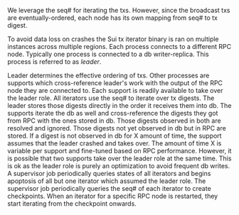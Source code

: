 We leverage the seq# for iterating the txs.
However, since the broadcast txs are eventually-ordered,
each node has its own mapping from seq# to tx digest.

To avoid data loss on crashes the Sui tx iterator binary is ran on multiple
instances across multiple regions.
Each process connects to a different RPC node.
Typically one process is connected to a db writer-replica.
This process is referred to as _leader_.

Leader determines the effective ordering of txs.
Other processes are supports which cross-reference leader's work with the output
of the RPC node they are connected to.
Each support is readily available to take over the leader role.
All iterators use the seq# to iterate over tx digests.
The leader stores those digests directly in the order it receives them into db.
The supports iterate the db as well and cross-reference the digests they got
from RPC with the ones stored in db.
Those digests observed in both are resolved and ignored.
Those digests not yet observed in db but in RPC are stored.
If a digest is not observed in db for X amount of time, the support assumes
that the leader crashed and takes over.
The amount of time X is variable per support and fine-tuned based on RPC
performance.
However, it is possible that two supports take over the leader role at the same
time.
This is ok as the leader role is purely an optimization to avoid frequent db
writes.
A supervisor job periodically queries states of all iterators and begins
apoptosis of all but one iterator which assumed the leader role.
The supervisor job periodically queries the seq# of each iterator to create
checkpoints.
When an iterator for a specific RPC node is restarted, they start iterating from
the checkpoint onwards.
